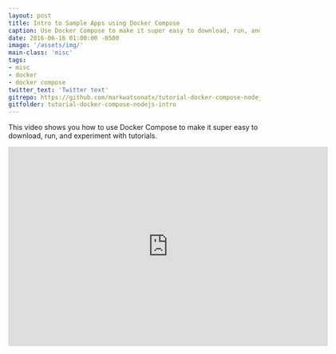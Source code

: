 ```yaml
---
layout: post
title: Intro to Sample Apps using Docker Compose
caption: Use Docker Compose to make it super easy to download, run, and experiment with tutorials.
date: 2016-06-16 01:00:00 -0500
image: '/assets/img/'
main-class: 'misc'
tags:
- misc
- docker
- docker compose
twitter_text: 'Twitter text'
gitrepo: https://github.com/markwatsonatx/tutorial-docker-compose-nodejs-intro
gitfolder: tutorial-docker-compose-nodejs-intro
---
```


This video shows you how to use Docker Compose to make it super easy to download, run, and experiment with tutorials. 

<iframe width="640" height="400" src="https://www.youtube.com/embed/6fyKSu1cxGc" frameborder="0" allowfullscreen></iframe>